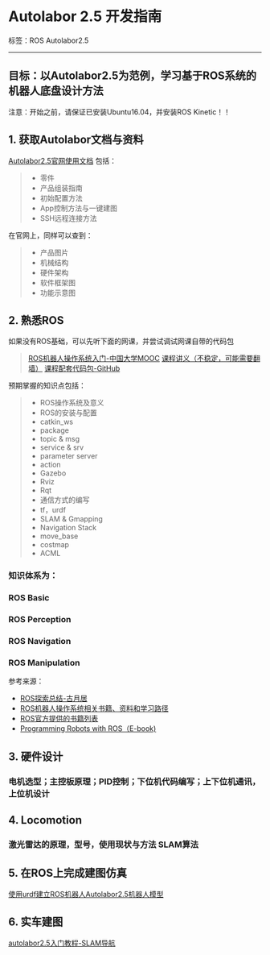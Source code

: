 ﻿# Autolabor 2.5 开发指南

标签：ROS Autolabor2.5

---

## **目标：以Autolabor2.5为范例，学习基于ROS系统的机器人底盘设计方法**

注意：开始之前，请保证已安装Ubuntu16.04，并安装ROS Kinetic！！

## 1. 获取Autolabor文档与资料
[Autolabor2.5官网使用文档][1]   包括：
> * 零件
> * 产品组装指南
> * 初始配置方法
> * App控制方法与一键建图
> * SSH远程连接方法

在官网上，同样可以查到：
> * 产品图片
> * 机械结构
> * 硬件架构
> * 软件框架图
> * 功能示意图

## 2. 熟悉ROS

如果没有ROS基础，可以先听下面的网课，并尝试调试网课自带的代码包

>[ROS机器人操作系统入门-中国大学MOOC][2]
>[课程讲义（不稳定，可能需要翻墙）][3]
>[课程配套代码包-GitHub][4]


预期掌握的知识点包括：
> * ROS操作系统及意义
> * ROS的安装与配置
> * catkin_ws
> * package
> * topic & msg
> * service & srv
> * parameter server
> * action
> * Gazebo
> * Rviz
> * Rqt
> * 通信方式的编写
> * tf，urdf
> * SLAM & Gmapping
> * Navigation Stack
> * move_base
> * costmap
> * ACML

### **知识体系为：**

### ROS Basic
### ROS Perception
### ROS Navigation
### ROS Manipulation
参考来源：
* [ROS探索总结-古月居][5]
* [ROS机器人操作系统相关书籍、资料和学习路径][6]
* [ROS官方提供的书籍列表][7]
* [Programming Robots with ROS（E-book)][8]

## 3. 硬件设计

### 电机选型；主控板原理；PID控制；下位机代码编写；上下位机通讯，上位机设计

## 4. Locomotion

### 激光雷达的原理，型号，使用现状与方法 SLAM算法

## 5. 在ROS上完成建图仿真
[使用urdf建立ROS机器人Autolabor2.5机器人模型][9]

## 6. 实车建图
[autolabor2.5入门教程-SLAM导航][10]


  [1]: http://www.autolabor.com.cn/usedoc/autolabor2_5/radarVersion
  [2]: https://www.bilibili.com/video/av24585414?from=search&seid=3793999139419634004
  [3]: https://sychaichangkun.gitbooks.io/ros-tutorial-icourse163/content/
  [4]: https://github.com/sychaichangkun/ROS-Academy-for-Beginners
  [5]: http://www.guyuehome.com/column/ros-explore
  [6]: https://zhuanlan.zhihu.com/p/30391098
  [7]: http://wiki.ros.org/Books
  [8]: https://b-ok.cc/book/2577773/f02462
  [9]: https://blog.csdn.net/autolabor/article/details/85097679
  [10]: https://www.ncnynl.com/archives/201904/2995.html